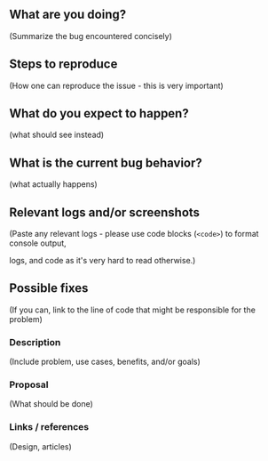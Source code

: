 <!--

For bugs, please fill out the template below.

-->

## What are you doing?

(Summarize the bug encountered concisely)

## Steps to reproduce

(How one can reproduce the issue - this is very important)

## What do you expect to happen?

(what should see instead)

## What is the current bug behavior?

(what actually happens)

## Relevant logs and/or screenshots

(Paste any relevant logs - please use code blocks (```<code>```) to format console output,

logs, and code as it's very hard to read otherwise.)

## Possible fixes

(If you can, link to the line of code that might be responsible for the problem)


<!--

For features, please fill out the template below.

-->

### Description

(Include problem, use cases, benefits, and/or goals)

### Proposal

(What should be done)

### Links / references

(Design, articles)